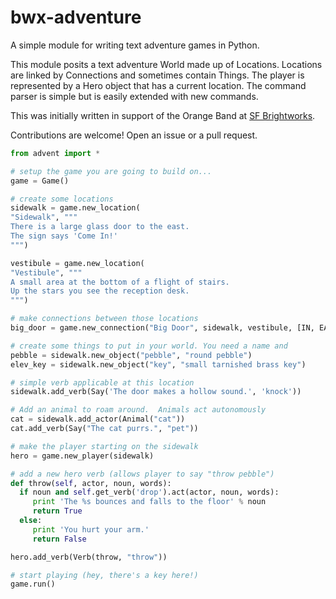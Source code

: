 bwx-adventure
=============

A simple module for writing text adventure games in Python.

This module posits a text adventure World made up of Locations. Locations are
linked by Connections and sometimes contain Things. The player is represented
by a Hero object that has a current location. The command parser is simple but
is easily extended with new commands.

This was initially written in support of the Orange Band at <a href="http://sfbrightworks.org">SF Brightworks</a>.

Contributions are welcome! Open an issue or a pull request.

```python
from advent import *

# setup the game you are going to build on...
game = Game()

# create some locations
sidewalk = game.new_location(
"Sidewalk", """
There is a large glass door to the east.
The sign says 'Come In!'
""")

vestibule = game.new_location(
"Vestibule", """
A small area at the bottom of a flight of stairs.
Up the stars you see the reception desk.
""")

# make connections between those locations
big_door = game.new_connection("Big Door", sidewalk, vestibule, [IN, EAST], [WEST, OUT])

# create some things to put in your world. You need a name and
pebble = sidewalk.new_object("pebble", "round pebble")
elev_key = sidewalk.new_object("key", "small tarnished brass key")

# simple verb applicable at this location
sidewalk.add_verb(Say('The door makes a hollow sound.', 'knock'))

# Add an animal to roam around.  Animals act autonomously
cat = sidewalk.add_actor(Animal("cat"))
cat.add_verb(Say("The cat purrs.", "pet"))

# make the player starting on the sidewalk
hero = game.new_player(sidewalk)

# add a new hero verb (allows player to say "throw pebble")
def throw(self, actor, noun, words):
  if noun and self.get_verb('drop').act(actor, noun, words):
     print 'The %s bounces and falls to the floor' % noun
     return True
  else:
     print 'You hurt your arm.'
     return False

hero.add_verb(Verb(throw, "throw"))

# start playing (hey, there's a key here!)
game.run()
```
